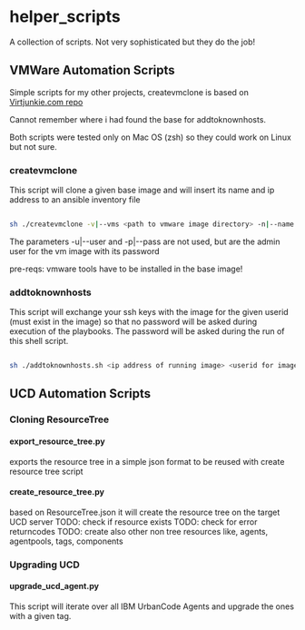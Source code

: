 # helper_scripts

A collection of scripts. Not very sophisticated but they do the job!

## VMWare Automation Scripts

Simple scripts for my other projects, createvmclone is based on [Virtjunkie.com repo](https://github.com/jonhowe/Virtjunkie.com)

Cannot remember where i had found the base for addtoknownhosts.

Both scripts were tested only on Mac OS (zsh) so they could work on Linux but not sure.

### createvmclone

This script will clone a given base image and will insert its name and ip address to an ansible inventory file

~~~sh

sh ./createvmclone -v|--vms <path to vmware image directory> -n|--name <New VM name> -b|--base <Template/Base VM name> -i|--inventory <Ansible inventory file>

~~~

The parameters -u|--user and -p|--pass are not used, but are the admin user for the vm image with its password

pre-reqs: vmware tools have to be installed in the base image!

### addtoknownhosts

This script will exchange your ssh keys with the image for the given userid (must exist in the image) so that no password will be asked during execution of the playbooks. The password will be asked during the run of this shell script.

~~~sh

sh ./addtoknownhosts.sh <ip address of running image> <userid for image>

~~~

## UCD Automation Scripts

### Cloning ResourceTree

#### export_resource_tree.py

exports the resource tree in a simple json format to be reused with create resource tree script

#### create_resource_tree.py

based on ResourceTree.json it will create the resource tree on the target UCD server
TODO: check if resource exists
TODO: check for error returncodes
TODO: create also other non tree resources like, agents, agentpools, tags, components

### Upgrading UCD

#### upgrade_ucd_agent.py

This script will iterate over all IBM UrbanCode Agents and upgrade the ones with a given tag.
